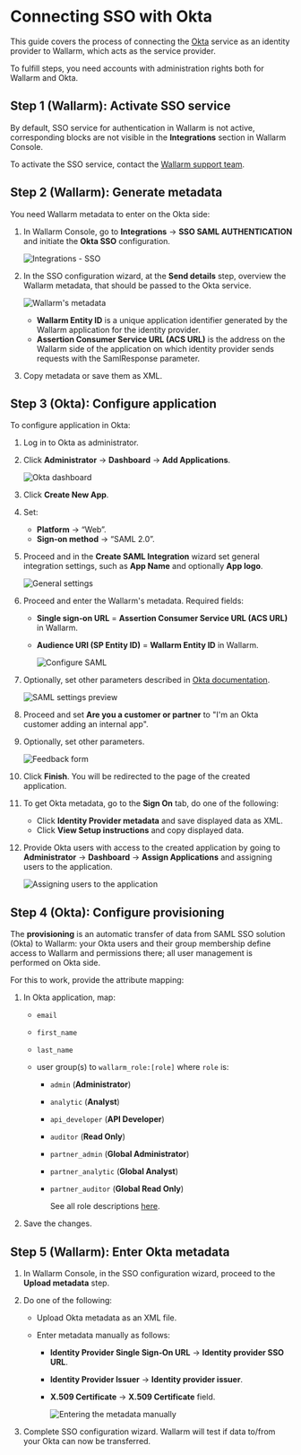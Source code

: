 #   Connecting SSO with Okta

[link-okta]:                        https://www.okta.com/
[img-dashboard]:            ../../../../images/admin-guides/configuration-guides/sso/okta/dashboard.png
[img-general]:              ../../../../images/admin-guides/configuration-guides/sso/okta/wizard-general.png  
[img-saml]:                 ../../../../images/admin-guides/configuration-guides/sso/okta/wizard-saml.png
[img-saml-preview]:         ../../../../images/admin-guides/configuration-guides/sso/okta/wizard-saml-preview.png
[img-feedback]:             ../../../../images/admin-guides/configuration-guides/sso/okta/wizard-feedback.png
[link-okta-docs]:           https://help.okta.com/en/prod/Content/Topics/Apps/Apps_App_Integration_Wizard.htm
[img-transfer-metadata-manually]:   ../../../../images/admin-guides/configuration-guides/sso/okta/transfer-metadata-manually.png
[img-sp-wizard-finish]:             ../../../../images/admin-guides/configuration-guides/sso/okta/sp-wizard-finish.png
[img-sp-metadata]:              ../../../../images/admin-guides/configuration-guides/sso/okta/sp-metadata.png
[img-assignments]:  ../../../../images/admin-guides/configuration-guides/sso/okta/assignments.png

This guide covers the process of connecting the [Okta][link-okta] service as an identity provider to Wallarm, which acts as the service provider.

To fulfill steps, you need accounts with administration rights both for Wallarm and Okta.

## Step 1 (Wallarm): Activate SSO service

By default, SSO service for authentication in Wallarm is not active, corresponding blocks are not visible in the **Integrations** section in Wallarm Console.

To activate the SSO service, contact the [Wallarm support team](https://support.wallarm.com/).

## Step 2 (Wallarm): Generate metadata

You need Wallarm metadata to enter on the Okta side:

1. In Wallarm Console, go to **Integrations** → **SSO SAML AUTHENTICATION** and initiate the **Okta SSO** configuration.

    ![Integrations - SSO](../../../../images/admin-guides/configuration-guides/sso/sso-integration-add.png)

1. In the SSO configuration wizard, at the **Send details** step, overview the Wallarm metadata, that should be passed to the Okta service.

    ![Wallarm's metadata][img-sp-metadata]

    * **Wallarm Entity ID** is a unique application identifier generated by the Wallarm application for the identity provider.
    * **Assertion Consumer Service URL (ACS URL)** is the address on the Wallarm side of the application on which identity provider sends requests with the SamlResponse parameter.

1. Copy metadata or save them as XML.

## Step 3 (Okta): Configure application

To configure application in Okta:

1. Log in to Okta as administrator.
1. Click **Administrator** → **Dashboard** → **Add Applications**.

    ![Okta dashboard][img-dashboard]

1. Click **Create New App**.
1. Set:

    * **Platform** → “Web”.
    * **Sign‑on method** → “SAML 2.0”.

1. Proceed and in the **Create SAML Integration** wizard set general integration settings, such as **App Name** and optionally **App logo**.

    ![General settings][img-general]

1. Proceed and enter the Wallarm's metadata. Required fields:

    *   **Single sign‑on URL** = **Assertion Consumer Service URL (ACS URL)** in Wallarm.
    *   **Audience URI (SP Entity ID)** = **Wallarm Entity ID** in Wallarm.

        ![Configure SAML][img-saml]

1. Optionally, set other parameters described in [Okta documentation][link-okta-docs].

    ![SAML settings preview][img-saml-preview]

1.  Proceed and set **Are you a customer or partner** to "I'm an Okta customer adding an internal app".
1. Optionally, set other parameters.

    ![Feedback form][img-feedback]

1. Click **Finish**. You will be redirected to the page of the created application.
1. To get Okta metadata, go to the **Sign On** tab, do one of the following:

    * Click **Identity Provider metadata** and save displayed data as XML.
    * Click **View Setup instructions** and copy displayed data.

1. Provide Okta users with access to the created application by going to **Administrator** → **Dashboard** → **Assign Applications** and assigning users to the application.

    ![Assigning users to the application][img-assignments]

## Step 4 (Okta): Configure provisioning

The **provisioning** is an automatic transfer of data from SAML SSO solution (Okta) to Wallarm: your Okta users and their group membership define access to Wallarm and permissions there; all user management is performed on Okta side.

For this to work, provide the attribute mapping:

1. In Okta application, map:

    * `email`
    * `first_name`
    * `last_name`
    * user group(s) to `wallarm_role:[role]` where `role` is:

        * `admin` (**Administrator**)
        * `analytic` (**Analyst**)
        * `api_developer` (**API Developer**)
        * `auditor` (**Read Only**)
        * `partner_admin` (**Global Administrator**)
        * `partner_analytic` (**Global Analyst**)
        * `partner_auditor` (**Global Read Only**)

            See all role descriptions [here](../../../user-guides/settings/users.md#user-roles).

1. Save the changes.

## Step 5 (Wallarm): Enter Okta metadata

1. In Wallarm Console, in the SSO configuration wizard, proceed to the **Upload metadata** step.
1. Do one of the following:

    * Upload Okta metadata as an XML file.
    * Enter metadata manually as follows:
    
        *   **Identity Provider Single Sign‑On URL** → **Identity provider SSO URL**.
        *   **Identity Provider Issuer** → **Identity provider issuer**.
        *   **X.509 Certificate** → **X.509 Certificate** field.
    
            ![Entering the metadata manually][img-transfer-metadata-manually]
    
1. Complete SSO configuration wizard. Wallarm will test if data to/from your Okta can now be transferred.
